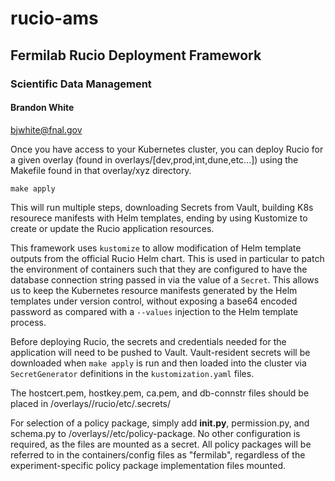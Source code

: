 
# rucio-ams 
## Fermilab Rucio Deployment Framework 
### Scientific Data Management
#### Brandon White
bjwhite@fnal.gov

Once you have access to your Kubernetes cluster, you can deploy Rucio for a given overlay (found in overlays/[dev,prod,int,dune,etc...]) using the Makefile found in that overlay/xyz directory.

    make apply

This will run multiple steps, downloading Secrets from Vault, building K8s resourece manifests with Helm templates, ending by using Kustomize to create or update the Rucio application resources.

This framework uses `kustomize` to allow modification of Helm template outputs from the official Rucio Helm chart. This is used in particular to patch the environment of containers such that they are configured to have the database connection string passed in via the value of a `Secret`. This allows us to keep the Kubernetes resource manifests generated by the Helm templates under version control, without exposing a base64 encoded password as compared with a `--values` injection to the Helm template process.

Before deploying Rucio, the secrets and credentials needed for the application will need to be pushed to Vault. Vault-resident secrets will be downloaded when `make apply` is run and then loaded into the cluster via `SecretGenerator` definitions in the `kustomization.yaml` files.

The hostcert.pem, hostkey.pem, ca.pem, and db-connstr files should be placed in <rucio-ams>/overlays/<experiment>/rucio/etc/.secrets/

For selection of a policy package, simply add __init.py__, permission.py, and schema.py to
<rucio-ams>/overlays/<experiment>/etc/policy-package. No other configuration is required, as the files are
mounted as a secret. All policy packages will be referred to in the containers/config files as "fermilab",
regardless of the experiment-specific policy package implementation files mounted.
